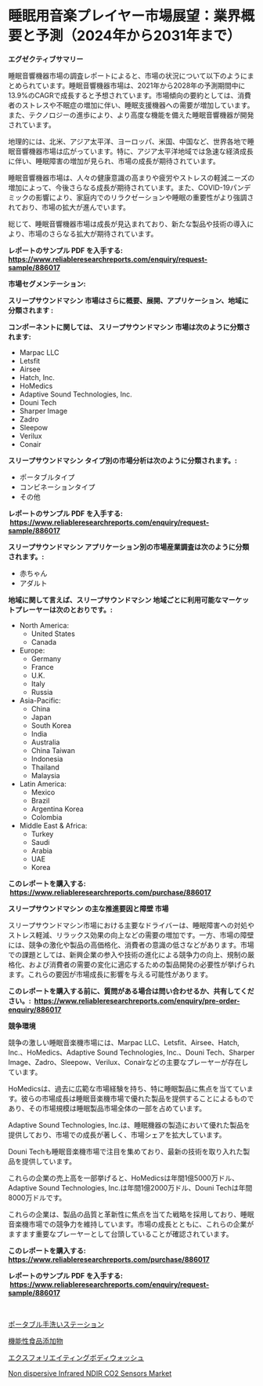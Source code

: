 <p><h1>睡眠用音楽プレイヤー市場展望：業界概要と予測（2024年から2031年まで）</h1></p><p><strong>エグゼクティブサマリー</strong></p>
<p><p>睡眠音響機器市場の調査レポートによると、市場の状況について以下のようにまとめられています。睡眠音響機器市場は、2021年から2028年の予測期間中に13.9%のCAGRで成長すると予想されています。市場傾向の要約としては、消費者のストレスや不眠症の増加に伴い、睡眠支援機器への需要が増加しています。また、テクノロジーの進歩により、より高度な機能を備えた睡眠音響機器が開発されています。</p><p>地理的には、北米、アジア太平洋、ヨーロッパ、米国、中国など、世界各地で睡眠音響機器市場は広がっています。特に、アジア太平洋地域では急速な経済成長に伴い、睡眠障害の増加が見られ、市場の成長が期待されています。</p><p>睡眠音響機器市場は、人々の健康意識の高まりや疲労やストレスの軽減ニーズの増加によって、今後さらなる成長が期待されています。また、COVID-19パンデミックの影響により、家庭内でのリラクゼーションや睡眠の重要性がより強調されており、市場の拡大が進んでいます。</p><p>総じて、睡眠音響機器市場は成長が見込まれており、新たな製品や技術の導入により、市場のさらなる拡大が期待されています。</p></p>
<p><strong>レポートのサンプル PDF を入手する: <a href="https://www.reliableresearchreports.com/enquiry/request-sample/886017">https://www.reliableresearchreports.com/enquiry/request-sample/886017</a></strong></p>
<p><strong>市場セグメンテーション:</strong></p>
<p><strong> スリープサウンドマシン 市場はさらに概要、展開、アプリケーション、地域に分類されます :</strong></p>
<p><strong>コンポーネントに関しては、 スリープサウンドマシン 市場は次のように分類されます: &nbsp;</strong></p>
<p><ul><li>Marpac LLC</li><li>Letsfit</li><li>Airsee</li><li>Hatch, Inc.</li><li>HoMedics</li><li>Adaptive Sound Technologies, Inc.</li><li>Douni Tech</li><li>Sharper Image</li><li>Zadro</li><li>Sleepow</li><li>Verilux</li><li>Conair</li></ul></p>
<p><strong> スリープサウンドマシン タイプ別の市場分析は次のように分類されます。:</strong></p>
<p><ul><li>ポータブルタイプ</li><li>コンビネーションタイプ</li><li>その他</li></ul></p>
<p><strong>レポートのサンプル PDF を入手する: &nbsp;<a href="https://www.reliableresearchreports.com/enquiry/request-sample/886017">https://www.reliableresearchreports.com/enquiry/request-sample/886017</a></strong></p>
<p><strong> スリープサウンドマシン アプリケーション別の市場産業調査は次のように分類されます。:</strong></p>
<p><ul><li>赤ちゃん</li><li>アダルト</li></ul></p>
<p><strong>地域に関して言えば、スリープサウンドマシン 地域ごとに利用可能なマーケットプレーヤーは次のとおりです。:</strong></p>
<p><ul>
    <li>
        North America:
        <ul>
            <li>United States</li>
            <li>Canada</li>
        </ul>
    </li>
    <li>
        Europe:
        <ul>
            <li>Germany</li>
            <li>France</li>
            <li>U.K.</li>
            <li>Italy</li>
            <li>Russia</li>
        </ul>
    </li>
    <li>
        Asia-Pacific:
        <ul>
            <li>China</li>
            <li>Japan</li>
            <li>South Korea</li>
            <li>India</li>
            <li>Australia</li>
            <li>China Taiwan</li>
            <li>Indonesia</li>
            <li>Thailand</li>
            <li>Malaysia</li>
        </ul>
    </li>
    <li>
        Latin America:
        <ul>
            <li>Mexico</li>
            <li>Brazil</li>
            <li>Argentina Korea</li>
            <li>Colombia</li>
        </ul>
    </li>
    <li>
        Middle East & Africa:
        <ul>
            <li>Turkey</li>
            <li>Saudi</li>
            <li>Arabia</li>
            <li>UAE</li>
            <li>Korea</li>
        </ul>
    </li>
    </ul></p>
<p><strong>このレポートを購入する: &nbsp;<a href="https://www.reliableresearchreports.com/purchase/886017">https://www.reliableresearchreports.com/purchase/886017</a></strong></p>
<p><strong>スリープサウンドマシン の主な推進要因と障壁 市場</strong></p>
<p><p>スリープサウンドマシン市場における主要なドライバーは、睡眠障害への対処やストレス軽減、リラックス効果の向上などの需要の増加です。一方、市場の障壁には、競争の激化や製品の高価格化、消費者の意識の低さなどがあります。市場での課題としては、新興企業の参入や技術の進化による競争力の向上、規制の厳格化、および消費者の需要の変化に適応するための製品開発の必要性が挙げられます。これらの要因が市場成長に影響を与える可能性があります。</p></p>
<p><strong>このレポートを購入する前に、質問がある場合は問い合わせるか、共有してください。:&nbsp; <a href="https://www.reliableresearchreports.com/enquiry/pre-order-enquiry/886017">https://www.reliableresearchreports.com/enquiry/pre-order-enquiry/886017</a></strong></p>
<p><strong>競争環境</strong></p>
<p><p>競争の激しい睡眠音楽機市場には、Marpac LLC、Letsfit、Airsee、Hatch, Inc.、HoMedics、Adaptive Sound Technologies, Inc.、Douni Tech、Sharper Image、Zadro、Sleepow、Verilux、Conairなどの主要なプレーヤーが存在しています。 </p><p>HoMedicsは、過去に広範な市場経験を持ち、特に睡眠製品に焦点を当てています。彼らの市場成長は睡眠音楽機市場で優れた製品を提供することによるものであり、その市場規模は睡眠製品市場全体の一部を占めています。 </p><p>Adaptive Sound Technologies, Inc.は、睡眠機器の製造において優れた製品を提供しており、市場での成長が著しく、市場シェアを拡大しています。 </p><p>Douni Techも睡眠音楽機市場で注目を集めており、最新の技術を取り入れた製品を提供しています。 </p><p>これらの企業の売上高を一部挙げると、HoMedicsは年間1億5000万ドル、Adaptive Sound Technologies, Inc.は年間1億2000万ドル、Douni Techは年間8000万ドルです。 </p><p>これらの企業は、製品の品質と革新性に焦点を当てた戦略を採用しており、睡眠音楽機市場での競争力を維持しています。市場の成長とともに、これらの企業がますます重要なプレーヤーとして台頭していることが確認されています。</p></p>
<p><strong>このレポートを購入する: &nbsp; <a href="https://www.reliableresearchreports.com/purchase/886017">https://www.reliableresearchreports.com/purchase/886017</a></strong></p>
<p><strong>レポートのサンプル PDF を入手する: &nbsp;<a href="https://www.reliableresearchreports.com/enquiry/request-sample/886017">https://www.reliableresearchreports.com/enquiry/request-sample/886017</a></strong><strong></strong></p>
<p>&nbsp;</p>
<p><p><a href="https://github.com/avbqbctihcbe2/Market-Research-Report-List-1/blob/main/710513615434.md">ポータブル手洗いステーション</a></p><p><a href="https://github.com/luffiazaza/Market-Research-Report-List-1/blob/main/477322715435.md">機能性食品添加物</a></p><p><a href="https://github.com/one-cool-chick/Market-Research-Report-List-1/blob/main/524759315433.md">エクスフォリエイティングボディウォッシュ</a></p><p><a href="https://github.com/danielneavesallisons03mba/Market-Research-Report-List-1/blob/main/non-dispersive-infrared-ndir-co2-sensors-market.md">Non dispersive Infrared NDIR CO2 Sensors Market</a></p></p>